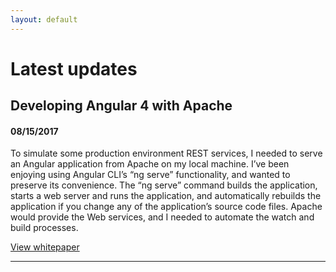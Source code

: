 ```yaml
---
layout: default
---
```


# Latest updates

## Developing Angular 4 with Apache
#### 08/15/2017

To simulate some production environment REST services,
I needed to serve an Angular application from Apache on
my local machine. I’ve been enjoying using Angular CLI’s
“ng serve” functionality, and wanted to preserve its convenience.
The “ng serve” command builds the application, starts a
web server and runs the application, and automatically
rebuilds the application if you change any of the application’s
source code files. Apache would provide the Web services,
and I needed to automate the watch and build processes. 

[View whitepaper](/docs/developing-angular4-with-apache)

---
